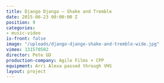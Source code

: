 ```yaml
---
title: Django Django — Shake and Tremble
date: 2015-06-23 00:00:00 Z
position: 9
categories:
- music-video
is-front: false
image: "/uploads/django-django-shake-and-tremble-wide.jpg"
vimeo: 131570502
director: Pete GD
production-company: Agile Films + CPP
equipment: Arri Alexa passed through VHS
layout: project
---
```


